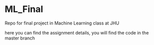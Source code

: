 # ML_Final
Repo for final project in Machine Learning class at JHU

here you can find the assignment details, you will find the code in the master branch
